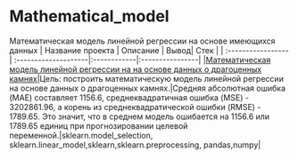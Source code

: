 # Mathematical_model
Математическая модель линейной регрессии на основе имеющихся данных
| Название проекта  | Описание | Вывод| Стек |
| :-----------------| :--------------------|:------------|:----------------|
|[Математическая модель линейной регрессии на на основе данных о драгоценных камнях](https://github.com/Polinailinet/Mathematical_model/blob/main/Mathematical_model.ipynb)|Цель: построить математическую модель линейной регрессии на основе данных о драгоценных камнях.|Средняя абсолютная ошибка (MAE) составляет 1156.6, среднеквадратичная ошибка (MSE) - 3202861.96, а корень из среднеквадратической ошибки (RMSE) - 1789.65. Это значит, что в среднем модель ошибается на 1156.6 или 1789.65 единиц при прогнозировании целевой переменной.|sklearn.model_selection, sklearn.linear_model,sklearn,sklearn.preprocessing, pandas,numpy|
